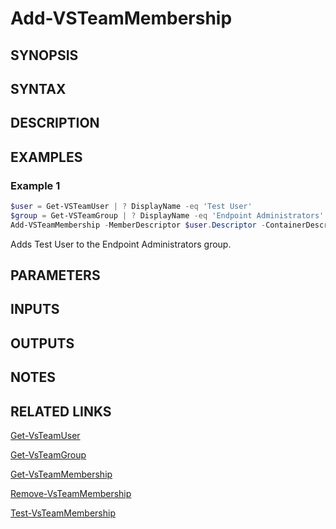 <!-- #include "./common/header.md" -->

# Add-VSTeamMembership

## SYNOPSIS

<!-- #include "./synopsis/Add-VSTeamMembership.md" -->

## SYNTAX

## DESCRIPTION

<!-- #include "./synopsis/Add-VSTeamMembership.md" -->

## EXAMPLES

### Example 1

```powershell
$user = Get-VSTeamUser | ? DisplayName -eq 'Test User'
$group = Get-VSTeamGroup | ? DisplayName -eq 'Endpoint Administrators'
Add-VSTeamMembership -MemberDescriptor $user.Descriptor -ContainerDescriptor $group.Descriptor
```

Adds Test User to the Endpoint Administrators group.

## PARAMETERS

<!-- #include "./params/memberDescriptor.md" -->

<!-- #include "./params/containerDescriptor.md" -->

## INPUTS

## OUTPUTS

## NOTES

<!-- #include "./common/prerequisites.md" -->

## RELATED LINKS

<!-- #include "./common/related.md" -->

[Get-VsTeamUser](Get-VsTeamUser.md)

[Get-VsTeamGroup](Get-VsTeamGroup.md)

[Get-VsTeamMembership](Get-VsTeamMembership.md)

[Remove-VsTeamMembership](Remove-VsTeamMembership.md)

[Test-VsTeamMembership](Test-VsTeamMembership.md)
